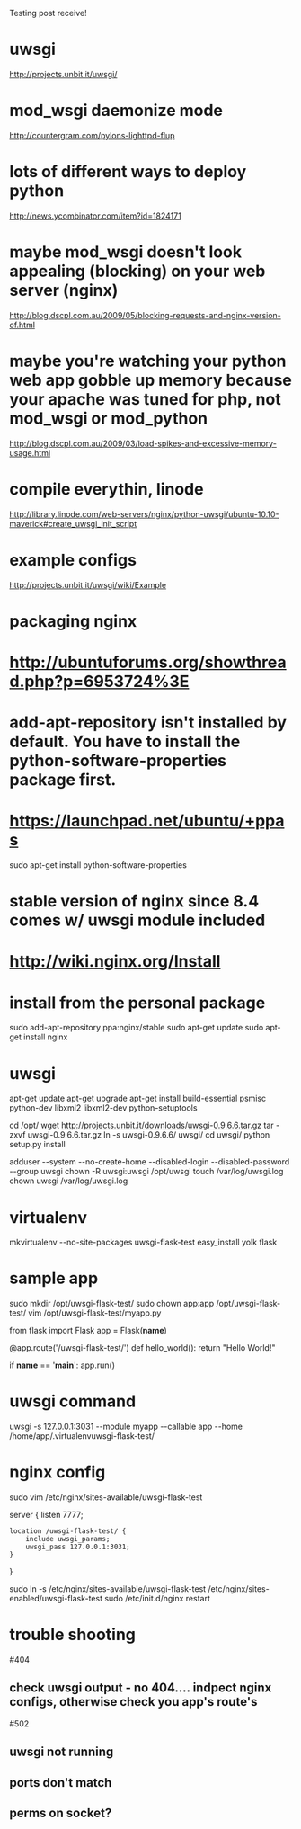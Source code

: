 Testing post receive!

# uwsgi
http://projects.unbit.it/uwsgi/

# mod_wsgi daemonize mode
http://countergram.com/pylons-lighttpd-flup

# lots of different ways to deploy python
http://news.ycombinator.com/item?id=1824171

# maybe mod_wsgi doesn't look appealing (blocking) on your web server (nginx)
http://blog.dscpl.com.au/2009/05/blocking-requests-and-nginx-version-of.html

# maybe you're watching your python web app gobble up memory because your apache was tuned for php, not mod_wsgi or mod_python
http://blog.dscpl.com.au/2009/03/load-spikes-and-excessive-memory-usage.html

# compile everythin, linode
http://library.linode.com/web-servers/nginx/python-uwsgi/ubuntu-10.10-maverick#create_uwsgi_init_script


# example configs
http://projects.unbit.it/uwsgi/wiki/Example

# packaging nginx
# http://ubuntuforums.org/showthread.php?p=6953724%3E

# add-apt-repository isn't installed by default. You have to install the python-software-properties package first.
# https://launchpad.net/ubuntu/+ppas
sudo apt-get install python-software-properties

# stable version of nginx since 8.4 comes w/ uwsgi module included
# http://wiki.nginx.org/Install
# install from the personal package
sudo add-apt-repository ppa:nginx/stable
sudo apt-get update 
sudo apt-get install nginx

# uwsgi
apt-get update
apt-get upgrade
apt-get install build-essential psmisc python-dev libxml2 libxml2-dev python-setuptools

cd /opt/
wget http://projects.unbit.it/downloads/uwsgi-0.9.6.6.tar.gz
tar -zxvf uwsgi-0.9.6.6.tar.gz
ln -s uwsgi-0.9.6.6/ uwsgi/
cd uwsgi/
python setup.py install

adduser --system --no-create-home --disabled-login --disabled-password --group uwsgi
chown -R uwsgi:uwsgi /opt/uwsgi
touch /var/log/uwsgi.log
chown uwsgi /var/log/uwsgi.log

# virtualenv
mkvirtualenv --no-site-packages uwsgi-flask-test
easy_install yolk flask


# sample app
sudo mkdir /opt/uwsgi-flask-test/
sudo chown app:app /opt/uwsgi-flask-test/
vim /opt/uwsgi-flask-test/myapp.py

from flask import Flask
app = Flask(__name__)

@app.route('/uwsgi-flask-test/')
def hello_world():
	return "Hello World!"

if __name__ == '__main__':
	app.run()


# uwsgi command
uwsgi -s 127.0.0.1:3031 --module myapp --callable app --home /home/app/.virtualenvuwsgi-flask-test/

# nginx config
sudo vim /etc/nginx/sites-available/uwsgi-flask-test

server {
	listen       7777;

	location /uwsgi-flask-test/ {
		include uwsgi_params;
		uwsgi_pass 127.0.0.1:3031;
	}
}

sudo ln -s /etc/nginx/sites-available/uwsgi-flask-test /etc/nginx/sites-enabled/uwsgi-flask-test
sudo /etc/init.d/nginx restart


# trouble shooting
#404
## check uwsgi output - no 404.... indpect nginx configs, otherwise check you app's route's
#502
## uwsgi not running
## ports don't match
## perms on socket?


